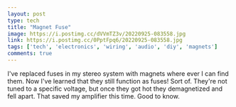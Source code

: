 ```yaml
---
layout: post
type: tech
title: "Magnet Fuse"
image: https://i.postimg.cc/dVVmTZ3v/20220925-083558.jpg
link: https://i.postimg.cc/0PptFpq6/20220925-083558.jpg
tags: ['tech', 'electronics', 'wiring', 'audio', 'diy', 'magnets']
comments: true
---
```

I've replaced fuses in my stereo system with magnets where ever I can find them.  Now I've learned that they still function as fuses!  Sort of.  They're not tuned to a specific voltage, but once they got hot they demagnetized and fell apart.  That saved my amplifier this time.  Good to know.
